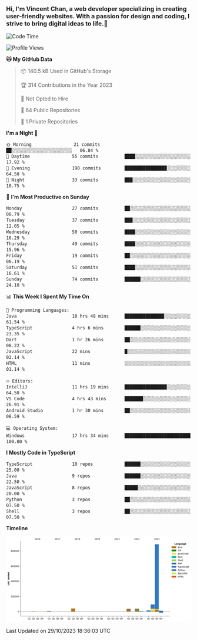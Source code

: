 ### Hi, I'm Vincent Chan, a web developer specializing in creating user-friendly websites. With a passion for design and coding, I strive to bring digital ideas to life.👋

<!--
**hkvincent/hkvincent** is a ✨ _special_ ✨ repository because its `README.md` (this file) appears on your GitHub profile.

Here are some ideas to get you started:

- 🔭 I’m currently working on ...
- 🌱 I’m currently learning ...
- 👯 I’m looking to collaborate on ...
- 🤔 I’m looking for help with ...
- 💬 Ask me about ...
- 📫 How to reach me: ...
- 😄 Pronouns: ...
- ⚡ Fun fact: ...
-->
<!--START_SECTION:waka-->
![Code Time](http://img.shields.io/badge/Code%20Time-570%20hrs%2036%20mins-blue)

![Profile Views](http://img.shields.io/badge/Profile%20Views-0-blue)

**🐱 My GitHub Data** 

> 📦 140.5 kB Used in GitHub's Storage 
 > 
> 🏆 314 Contributions in the Year 2023
 > 
> 🚫 Not Opted to Hire
 > 
> 📜 64 Public Repositories 
 > 
> 🔑 1 Private Repositories 
 > 
**I'm a Night 🦉** 

```text
🌞 Morning                21 commits          ██░░░░░░░░░░░░░░░░░░░░░░░   06.84 % 
🌆 Daytime                55 commits          ████░░░░░░░░░░░░░░░░░░░░░   17.92 % 
🌃 Evening                198 commits         ████████████████░░░░░░░░░   64.50 % 
🌙 Night                  33 commits          ███░░░░░░░░░░░░░░░░░░░░░░   10.75 % 
```
📅 **I'm Most Productive on Sunday** 

```text
Monday                   27 commits          ██░░░░░░░░░░░░░░░░░░░░░░░   08.79 % 
Tuesday                  37 commits          ███░░░░░░░░░░░░░░░░░░░░░░   12.05 % 
Wednesday                50 commits          ████░░░░░░░░░░░░░░░░░░░░░   16.29 % 
Thursday                 49 commits          ████░░░░░░░░░░░░░░░░░░░░░   15.96 % 
Friday                   19 commits          ██░░░░░░░░░░░░░░░░░░░░░░░   06.19 % 
Saturday                 51 commits          ████░░░░░░░░░░░░░░░░░░░░░   16.61 % 
Sunday                   74 commits          ██████░░░░░░░░░░░░░░░░░░░   24.10 % 
```


📊 **This Week I Spent My Time On** 

```text
💬 Programming Languages: 
Java                     10 hrs 48 mins      ███████████████░░░░░░░░░░   61.54 % 
TypeScript               4 hrs 6 mins        ██████░░░░░░░░░░░░░░░░░░░   23.35 % 
Dart                     1 hr 26 mins        ██░░░░░░░░░░░░░░░░░░░░░░░   08.22 % 
JavaScript               22 mins             █░░░░░░░░░░░░░░░░░░░░░░░░   02.14 % 
HTML                     11 mins             ░░░░░░░░░░░░░░░░░░░░░░░░░   01.14 % 

🔥 Editors: 
IntelliJ                 11 hrs 19 mins      ████████████████░░░░░░░░░   64.50 % 
VS Code                  4 hrs 43 mins       ███████░░░░░░░░░░░░░░░░░░   26.91 % 
Android Studio           1 hr 30 mins        ██░░░░░░░░░░░░░░░░░░░░░░░   08.59 % 

💻 Operating System: 
Windows                  17 hrs 34 mins      █████████████████████████   100.00 % 
```

**I Mostly Code in TypeScript** 

```text
TypeScript               10 repos            ██████░░░░░░░░░░░░░░░░░░░   25.00 % 
Java                     9 repos             ██████░░░░░░░░░░░░░░░░░░░   22.50 % 
JavaScript               8 repos             █████░░░░░░░░░░░░░░░░░░░░   20.00 % 
Python                   3 repos             ██░░░░░░░░░░░░░░░░░░░░░░░   07.50 % 
Shell                    3 repos             ██░░░░░░░░░░░░░░░░░░░░░░░   07.50 % 
```



**Timeline**

![Lines of Code chart](https://raw.githubusercontent.com/hkvincent/hkvincent/main/assets/bar_graph.png)


 Last Updated on 29/10/2023 18:36:03 UTC
<!--END_SECTION:waka-->
